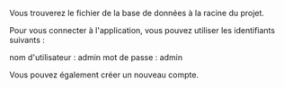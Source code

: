 Vous trouverez le fichier de la base de données à la racine du projet.


Pour vous connecter à l'application, vous pouvez utiliser les identifiants suivants : 

nom d'utilisateur : admin
mot de passe : admin

Vous pouvez également créer un nouveau compte.
